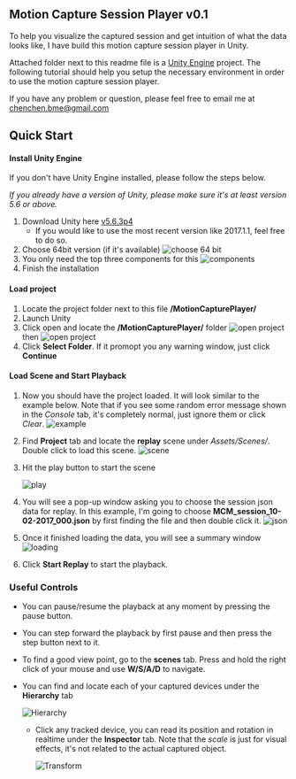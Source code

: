 ## Motion Capture Session Player v0.1
To help you visualize the captured session and get intuition of what the data looks like, I have build this motion capture session player in Unity.

Attached folder next to this readme file is a [Unity Engine](https://unity3d.com/) project. The following tutorial should help you setup the necessary environment in order to use the motion capture session player.

If you have any problem or question, please feel free to email me at [chenchen.bme@gmail.com](mailto:chenchen.bme@gmail.com)

## Quick Start
#### Install Unity Engine
If you don't have Unity Engine installed, please follow the steps below.

*If you already have a version of Unity, please make sure it's at least version 5.6 or above.*
1. Download Unity here [v5.6.3p4](https://beta.unity3d.com/download/fbe8bd37d7fa/UnityDownloadAssistant-5.6.3p4.exe)
    - If you would like to use the most recent version like 2017.1.1, feel free to do so.
2. Choose 64bit version (if it's available)
    ![choose 64 bit](./Imgs/64bit.png)
3. You only need the top three components for this
    ![components](./Imgs/components.png)
4. Finish the installation

#### Load project
1. Locate the project folder next to this file **/MotionCapturePlayer/**
2. Launch Unity
3. Click open and locate the **/MotionCapturePlayer/** folder
   ![open project](./Imgs/open_project.png)
   then
   ![open project](./Imgs/open_project_2.png)
4. Click **Select Folder**. If it promopt you any warning window, just click **Continue**

#### Load Scene and Start Playback
1. Now you should have the project loaded. It will look similar to the example below. Note that if you see some random error message shown in the *Console* tab, it's completely normal, just ignore them or click *Clear*.
   ![example](./Imgs/example.png)
2. Find **Project** tab and locate the **replay** scene under *Assets/Scenes/*. Double click to load this scene.
   ![scene](./Imgs/scene.png)
3. Hit the play button to start the scene

   ![play](/Imgs/play.png)
4. You will see a pop-up window asking you to choose the session json data for replay. In this example, I'm going to choose **MCM_session_10-02-2017_000.json** by first finding the file and then double click it.
   ![json](./Imgs/json.png)
5. Once it finished loading the data, you will see a summary window
   ![loading](./Imgs/loading.png)
6. Click **Start Replay** to start the playback.

### Useful Controls
- You can pause/resume the playback at any moment by pressing the pause button.
- You can step forward the playback by first pause and then press the step button next to it.
- To find a good view point, go to the **scenes** tab. Press and hold the right click of your mouse and use **W/S/A/D** to navigate.
- You can find and locate each of your captured devices under the **Hierarchy** tab

  ![Hierarchy](./Imgs/hierarchy.png)
  - Click any tracked device, you can read its position and rotation in realtime under the **Inspector** tab. Note that the *scale* is just for visual effects, it's not related to the actual captured object.

    ![Transform](./Imgs/transform.png)

